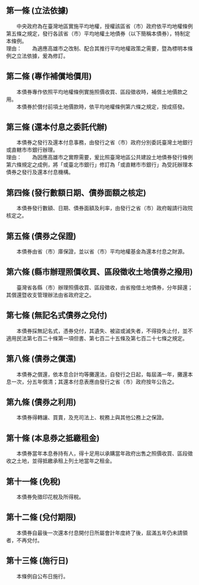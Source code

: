 第一條 (立法依據)
-----------------
　　中央政府為在臺灣地區實施平均地權，授權該區省（市）政府依平均地權條例第五條之規定，發行各該省（市）平均地權土地債券（以下簡稱本債券），特制定本條例。  
理由：　　為適應高雄市之改制、配合其推行平均地權政策之需要，暨為標明本條例之立法依據，爰為修訂。

第二條 (專作補償地價用)
-----------------------
　　本債券專作依照平均地權條例實施照價收買、區段徵收時，補償土地價款之用。  
　　本債券於償付前項土地價款時，依平均地權條例第六條之規定，按成搭發。  


第三條 (還本付息之委託代辦)
---------------------------
　　本債券之發行及還本付息事務，由發行之省（市）政府分別委託臺灣土地銀行或直轄市市銀行辦理。  
理由：　　為因應高雄市之實際需要，爰比照臺灣地區公共建設土地債券發行條例第六條規定之成例，將「或臺北市銀行」修訂為「或直轄市市銀行」為受託辦理本債券之發行及還本付息機構。

第四條 (發行數額日期、債券面額之核定)
-------------------------------------
　　本債券發行數額、日期、債券面額及利率，由發行之省（市）政府報請行政院核定之。  


第五條 (債券之保證)
-------------------
　　本債券由省（市）庫保證，並以省（市）平均地權基金為還本付息之財源。  


第六條 (縣市辦理照價收買、區段徵收土地債券之撥用)
-------------------------------------------------
　　臺灣省各縣（市）辦理照價收買、區段徵收，由省撥借土地債券，分年歸還；其償還暨收支管理辦法由省政府定之。  


第七條 (無記名式債券之兌付)
---------------------------
　　本債券採無記名式，憑券兌付，其遺失、被盜或滅失者，不得掛失止付，並不適用民法第七百二十條第一項但書、第七百二十五條及第七百二十七條之規定。  


第八條 (債券之償還)
-------------------
　　本債券之償還，依本息合計均等攤還法，自發行之日起，每屆滿一年，攤還本息一次，分五年償清；其還本付息表應由發行之省（市）政府按年公告之。  


第九條 (債券之利用)
-------------------
　　本債券得轉讓、買賣，及充司法上、稅務上與其他公務上之保證。  


第十條 (本息券之抵繳租金)
-------------------------
　　本債券當年本息券持有人，得十足用以承購當年政府出售之照價收買、區段徵收之土地，並得抵繳承租上列土地當年之租金。  


第十一條 (免稅)
---------------
　　本債券免徵印花稅及所得稅。  


第十二條 (兌付期限)
-------------------
　　本債券自最後一次還本付息開付日所屬會計年度終了後，屆滿五年仍未請領者，不再兌付。  


第十三條 (施行日)
-----------------
　　本條例自公布日施行。